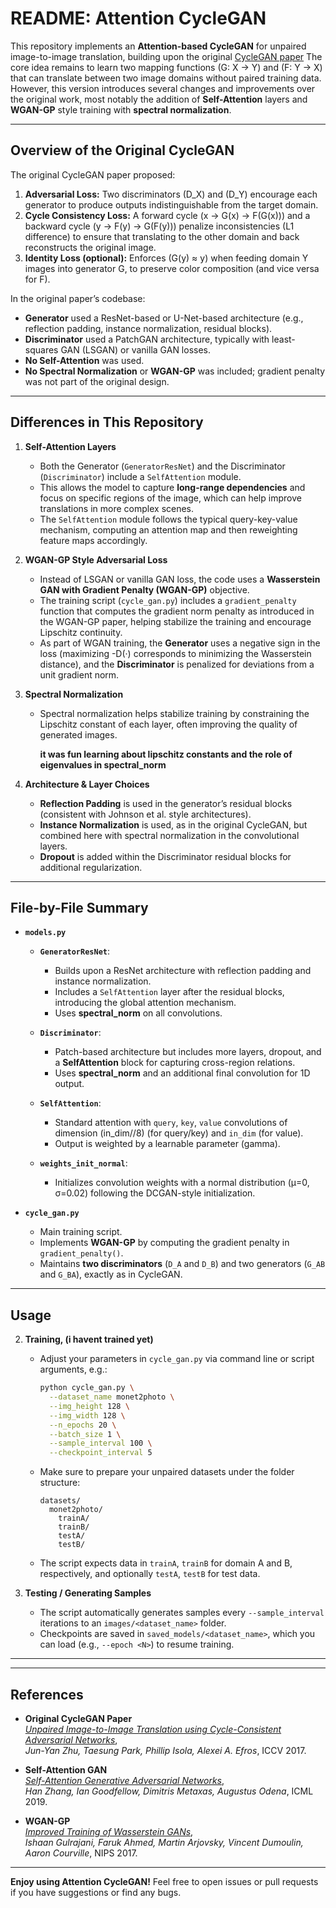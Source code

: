# README: Attention CycleGAN

This repository implements an **Attention-based CycleGAN** for unpaired image-to-image translation, building upon the original [CycleGAN paper](https://arxiv.org/abs/1703.10593) 
The core idea remains to learn two mapping functions (G: X -> Y) and (F: Y -> X) that can translate between two image domains without paired training data.
However, this version introduces several changes and improvements over the original work, most notably the addition of **Self-Attention** layers and **WGAN-GP** style training with **spectral normalization**.

---

## Overview of the Original CycleGAN

The original CycleGAN paper proposed:
1. **Adversarial Loss:** Two discriminators (D_X) and (D_Y) encourage each generator to produce outputs indistinguishable from the target domain.
2. **Cycle Consistency Loss:** A forward cycle (x -> G(x) -> F(G(x))) and a backward cycle (y -> F(y) -> G(F(y))) penalize inconsistencies (L1 difference) to ensure that translating to the other domain and back reconstructs the original image.
3. **Identity Loss (optional):** Enforces (G(y) ≈ y) when feeding domain Y images into generator G, to preserve color composition (and vice versa for F).

In the original paper’s codebase:
- **Generator** used a ResNet-based or U-Net-based architecture (e.g., reflection padding, instance normalization, residual blocks).
- **Discriminator** used a PatchGAN architecture, typically with least-squares GAN (LSGAN) or vanilla GAN losses.
- **No Self-Attention** was used.
- **No Spectral Normalization** or **WGAN-GP** was included; gradient penalty was not part of the original design.

---

## Differences in This Repository

1. **Self-Attention Layers**  
   - Both the Generator (`GeneratorResNet`) and the Discriminator (`Discriminator`) include a `SelfAttention` module.  
   - This allows the model to capture **long-range dependencies** and focus on specific regions of the image, which can help improve translations in more complex scenes.  
   - The `SelfAttention` module follows the typical query-key-value mechanism, computing an attention map and then reweighting feature maps accordingly.

2. **WGAN-GP Style Adversarial Loss**  
   - Instead of LSGAN or vanilla GAN loss, the code uses a **Wasserstein GAN with Gradient Penalty (WGAN-GP)** objective.  
   - The training script (`cycle_gan.py`) includes a `gradient_penalty` function that computes the gradient norm penalty as introduced in the WGAN-GP paper, helping stabilize the training and encourage Lipschitz continuity.  
   - As part of WGAN training, the **Generator** uses a negative sign in the loss (maximizing -D(·) corresponds to minimizing the Wasserstein distance), and the **Discriminator** is penalized for deviations from a unit gradient norm.

3. **Spectral Normalization**  
   - Spectral normalization helps stabilize training by constraining the Lipschitz constant of each layer, often improving the quality of generated images.
  
     **it was fun learning about lipschitz constants and the role of eigenvalues in spectral_norm**

4. **Architecture & Layer Choices**  
   - **Reflection Padding** is used in the generator’s residual blocks (consistent with Johnson et al. style architectures).  
   - **Instance Normalization** is used, as in the original CycleGAN, but combined here with spectral normalization in the convolutional layers.  
   - **Dropout** is added within the Discriminator residual blocks for additional regularization.

---

## File-by-File Summary

- **`models.py`**  
  - **`GeneratorResNet`**:  
    - Builds upon a ResNet architecture with reflection padding and instance normalization.  
    - Includes a `SelfAttention` layer after the residual blocks, introducing the global attention mechanism.  
    - Uses **spectral_norm** on all convolutions.  

  - **`Discriminator`**:  
    - Patch-based architecture but includes more layers, dropout, and a **SelfAttention** block for capturing cross-region relations.  
    - Uses **spectral_norm** and an additional final convolution for 1D output.

  - **`SelfAttention`**:  
    - Standard attention with `query`, `key`, `value` convolutions of dimension (in_dim//8) (for query/key) and `in_dim` (for value).  
    - Output is weighted by a learnable parameter (gamma).

  - **`weights_init_normal`**:  
    - Initializes convolution weights with a normal distribution (µ=0, σ=0.02) following the DCGAN-style initialization.

- **`cycle_gan.py`**  
  - Main training script.  
  - Implements **WGAN-GP** by computing the gradient penalty in `gradient_penalty()`.  
  - Maintains **two discriminators** (`D_A` and `D_B`) and two generators (`G_AB` and `G_BA`), exactly as in CycleGAN.  

---

## Usage



2. **Training, (i havent trained yet)**  
   - Adjust your parameters in `cycle_gan.py` via command line or script arguments, e.g.:

     ```bash
     python cycle_gan.py \
       --dataset_name monet2photo \
       --img_height 128 \
       --img_width 128 \
       --n_epochs 20 \
       --batch_size 1 \
       --sample_interval 100 \
       --checkpoint_interval 5
     ```

   - Make sure to prepare your unpaired datasets under the folder structure:
     ```
     datasets/
       monet2photo/
         trainA/
         trainB/
         testA/
         testB/
     ```
   - The script expects data in `trainA`, `trainB` for domain A and B, respectively, and optionally `testA`, `testB` for test data.

3. **Testing / Generating Samples**  
   - The script automatically generates samples every `--sample_interval` iterations to an `images/<dataset_name>` folder.  
   - Checkpoints are saved in `saved_models/<dataset_name>`, which you can load (e.g., `--epoch <N>`) to resume training.

---


---

## References

- **Original CycleGAN Paper**  
  [*Unpaired Image-to-Image Translation using Cycle-Consistent Adversarial Networks*](https://arxiv.org/abs/1703.10593),  
  *Jun-Yan Zhu, Taesung Park, Phillip Isola, Alexei A. Efros*, ICCV 2017.

- **Self-Attention GAN**  
  [*Self-Attention Generative Adversarial Networks*](https://arxiv.org/abs/1805.08318),  
  *Han Zhang, Ian Goodfellow, Dimitris Metaxas, Augustus Odena*, ICML 2019.

- **WGAN-GP**  
  [*Improved Training of Wasserstein GANs*](https://arxiv.org/abs/1704.00028),  
  *Ishaan Gulrajani, Faruk Ahmed, Martin Arjovsky, Vincent Dumoulin, Aaron Courville*, NIPS 2017.

---

**Enjoy using Attention CycleGAN!** Feel free to open issues or pull requests if you have suggestions or find any bugs.

